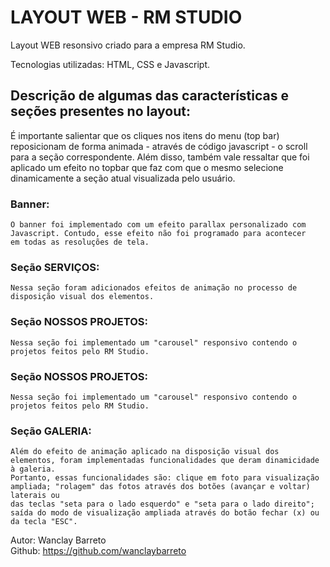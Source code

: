 <h1>LAYOUT WEB - RM STUDIO</h1>

Layout WEB resonsivo criado para a empresa RM Studio.

Tecnologias utilizadas: HTML, CSS e Javascript.

<h2>Descrição de algumas das características e seções presentes no layout:</h2>

É importante salientar que os cliques nos itens do menu (top bar) reposicionam de forma animada - através de código javascript - o scroll para a seção correspondente. Além disso, também vale ressaltar que foi aplicado um efeito no topbar que faz com que o mesmo selecione dinamicamente a seção atual
visualizada pelo usuário.

<h3>Banner:</h3>

    O banner foi implementado com um efeito parallax personalizado com Javascript. Contudo, esse efeito não foi programado para acontecer
    em todas as resoluções de tela.

<h3>Seção SERVIÇOS:</h3>

    Nessa seção foram adicionados efeitos de animação no processo de disposição visual dos elementos.

<h3>Seção NOSSOS PROJETOS:</h3>

    Nessa seção foi implementado um "carousel" responsivo contendo o projetos feitos pelo RM Studio.

<h3>Seção NOSSOS PROJETOS:</h3>

    Nessa seção foi implementado um "carousel" responsivo contendo o projetos feitos pelo RM Studio.

<h3>Seção GALERIA:</h3>

    Além do efeito de animação aplicado na disposição visual dos elementos, foram implementadas funcionalidades que deram dinamicidade à galeria.
    Portanto, essas funcionalidades são: clique em foto para visualização ampliada; "rolagem" das fotos através dos botões (avançar e voltar) laterais ou
    das teclas "seta para o lado esquerdo" e "seta para o lado direito"; saída do modo de visualização ampliada através do botão fechar (x) ou da tecla "ESC".


Autor: Wanclay Barreto <br/>
Github: https://github.com/wanclaybarreto